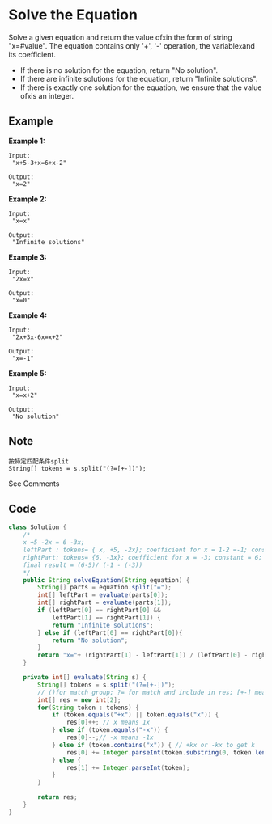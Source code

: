 # Solve the Equation

Solve a given equation and return the value of`x`in the form of string "x=#value". The equation contains only '+', '-' operation, the variable`x`and its coefficient.

* If there is no solution for the equation, return "No solution".
* If there are infinite solutions for the equation, return "Infinite solutions".
* If there is exactly one solution for the equation, we ensure that the value of`x`is an integer.

## Example

**Example 1:**

```
Input:
 "x+5-3+x=6+x-2"

Output:
 "x=2"
```

**Example 2:**

```
Input:
 "x=x"

Output:
 "Infinite solutions"
```

**Example 3:**

```
Input:
 "2x=x"

Output:
 "x=0"
```

**Example 4:**

```
Input:
 "2x+3x-6x=x+2"

Output:
 "x=-1"
```

**Example 5:**

```
Input:
 "x=x+2"

Output:
 "No solution"
```

## Note

```
按特定匹配条件split
String[] tokens = s.split("(?=[+-])");
```

See Comments

## Code

```java
class Solution {
    /*
    x +5 -2x = 6 -3x;
    leftPart : tokens= { x, +5, -2x}; coefficient for x = 1-2 =-1; constant = 5;
    rightPart: tokens= {6, -3x}; coefficient for x = -3; constant = 6;
    final result = (6-5)/ (-1 - (-3))
    */
    public String solveEquation(String equation) {
        String[] parts = equation.split("=");
        int[] leftPart = evaluate(parts[0]);
        int[] rightPart = evaluate(parts[1]);
        if (leftPart[0] == rightPart[0] &&
            leftPart[1] == rightPart[1]) {
            return "Infinite solutions";
        } else if (leftPart[0] == rightPart[0]){
            return "No solution";
        }
        return "x="+ (rightPart[1] - leftPart[1]) / (leftPart[0] - rightPart[0]);
    }

    private int[] evaluate(String s) {
        String[] tokens = s.split("(?=[+-])");  
        // ()for match group; ?= for match and include in res; [+-] means + or -;
        int[] res = new int[2];
        for(String token : tokens) {
            if (token.equals("+x") || token.equals("x")) { 
                res[0]++; // x means 1x
            } else if (token.equals("-x")) {
                res[0]--;// -x means -1x
            } else if (token.contains("x")) { // +kx or -kx to get k
                res[0] += Integer.parseInt(token.substring(0, token.length() - 1)); 
            } else {
                res[1] += Integer.parseInt(token);
            }
        }

        return res;
    }
}
```
